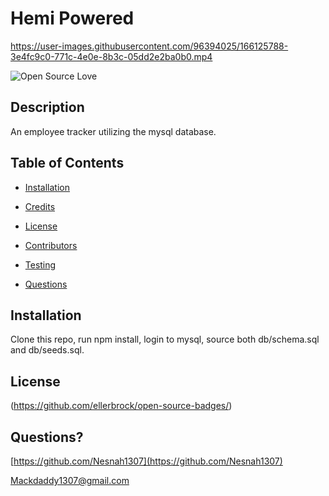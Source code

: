 # Hemi Powered


https://user-images.githubusercontent.com/96394025/166125788-3e4fc9c0-771c-4e0e-8b3c-05dd2e2ba0b0.mp4


  ![Open Source Love](https://badges.frapsoft.com/os/v1/open-source.svg?v=103)
  ## Description 
  An employee tracker utilizing the mysql database.
  
  ## Table of Contents
  
  * [Installation](#installation)
  
  * [Credits](#credits)
  
  * [License](#license)
  
  * [Contributors](#contributors)
  
  * [Testing](#testing)
  
  * [Questions](#questions)
  
  ## Installation
  Clone this repo, run npm install, login to mysql, source both db/schema.sql and db/seeds.sql.
  
  ## License
  (https://github.com/ellerbrock/open-source-badges/)
  
  ## Questions?
  
  [https://github.com/Nesnah1307](https://github.com/Nesnah1307)

  Mackdaddy1307@gmail.com
